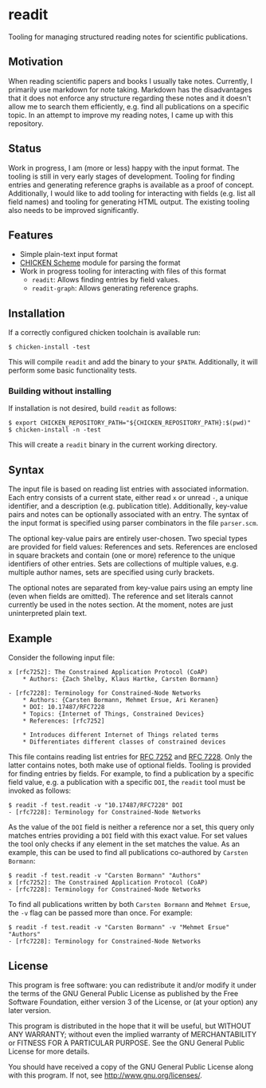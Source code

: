 # readit

Tooling for managing structured reading notes for scientific publications.

## Motivation

When reading scientific papers and books I usually take notes.
Currently, I primarily use markdown for note taking. Markdown has the
disadvantages that it does not enforce any structure regarding these
notes and it doesn't allow me to search them efficiently, e.g. find all
publications on a specific topic. In an attempt to improve my reading
notes, I came up with this repository.

## Status

Work in progress, I am (more or less) happy with the input format. The
tooling is still in very early stages of development. Tooling for
finding entries and generating reference graphs is available as a proof
of concept. Additionally, I would like to add tooling for interacting
with fields (e.g. list all field names) and tooling for generating HTML
output. The existing tooling also needs to be improved significantly.

## Features

* Simple plain-text input format
* [CHICKEN Scheme][chicken website] module for parsing the format
* Work in progress tooling for interacting with files of this format
	* `readit`: Allows finding entries by field values.
	* `readit-graph`: Allows generating reference graphs.

## Installation

If a correctly configured chicken toolchain is available run:

	$ chicken-install -test

This will compile `readit` and add the binary to your `$PATH`.
Additionally, it will perform some basic functionality tests.

### Building without installing

If installation is not desired, build `readit` as follows:

	$ export CHICKEN_REPOSITORY_PATH="${CHICKEN_REPOSITORY_PATH}:$(pwd)"
	$ chicken-install -n -test

This will create a `readit` binary in the current working directory.

## Syntax

The input file is based on reading list entries with associated
information. Each entry consists of a current state, either read `x` or
unread `-`, a unique identifier, and a description (e.g. publication
title). Additionally, key-value pairs and notes can be optionally
associated with an entry. The syntax of the input format is specified
using parser combinators in the file `parser.scm`.

The optional key-value pairs are entirely user-chosen. Two special types
are provided for field values: References and sets. References are
enclosed in square brackets and contain (one or more) reference to the
unique identifiers of other entries. Sets are collections of multiple
values, e.g. multiple author names, sets are specified using curly
brackets.

The optional notes are separated from key-value pairs using an empty
line (even when fields are omitted). The reference and set literals
cannot currently be used in the notes section. At the moment, notes are
just uninterpreted plain text.

## Example

Consider the following input file:

	x [rfc7252]: The Constrained Application Protocol (CoAP)
		* Authors: {Zach Shelby, Klaus Hartke, Carsten Bormann}

	- [rfc7228]: Terminology for Constrained-Node Networks
		* Authors: {Carsten Bormann, Mehmet Ersue, Ari Keranen}
		* DOI: 10.17487/RFC7228
		* Topics: {Internet of Things, Constrained Devices}
		* References: [rfc7252]

		* Introduces different Internet of Things related terms
		* Differentiates different classes of constrained devices

This file contains reading list entries for [RFC 7252][rfc7252] and
[RFC 7228][rfc7228]. Only the latter contains notes, both make use of
optional fields. Tooling is provided for finding entries by fields. For
example, to find a publication by a specific field value, e.g. a
publication with a specific `DOI`, the `readit` tool must be invoked as
follows:

	$ readit -f test.readit -v "10.17487/RFC7228" DOI
	- [rfc7228]: Terminology for Constrained-Node Networks

As the value of the `DOI` field is neither a reference nor a set, this
query only matches entries providing a `DOI` field with this exact
value. For set values the tool only checks if any element in the set
matches the value. As an example, this can be used to find all
publications co-authored by `Carsten Bormann`:

	$ readit -f test.readit -v "Carsten Bormann" "Authors"
	x [rfc7252]: The Constrained Application Protocol (CoAP)
	- [rfc7228]: Terminology for Constrained-Node Networks

To find all publications written by both `Carsten Bormann` and `Mehmet
Ersue`, the `-v` flag can be passed more than once. For example:

	$ readit -f test.readit -v "Carsten Bormann" -v "Mehmet Ersue" "Authors"
	- [rfc7228]: Terminology for Constrained-Node Networks

## License

This program is free software: you can redistribute it and/or modify it
under the terms of the GNU General Public License as published by the
Free Software Foundation, either version 3 of the License, or (at your
option) any later version.

This program is distributed in the hope that it will be useful, but
WITHOUT ANY WARRANTY; without even the implied warranty of
MERCHANTABILITY or FITNESS FOR A PARTICULAR PURPOSE. See the GNU General
Public License for more details.

You should have received a copy of the GNU General Public License along
with this program. If not, see <http://www.gnu.org/licenses/>.

[chicken website]: https://call-cc.org/
[rfc7252]: https://tools.ietf.org/html/rfc7252
[rfc7228]: https://tools.ietf.org/html/rfc7228
